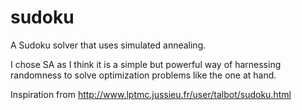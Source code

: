 sudoku
======

A Sudoku solver that uses simulated annealing.

I chose SA as I think it is a simple but powerful way of harnessing randomness to solve optimization problems like the one at hand.

Inspiration from http://www.lptmc.jussieu.fr/user/talbot/sudoku.html
